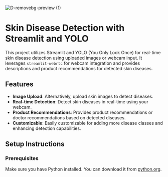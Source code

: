
![D-removebg-preview (1)](https://github.com/user-attachments/assets/d52e35aa-e455-400d-a87b-2b964788a55a)
# Skin Disease Detection with Streamlit and YOLO

This project utilizes Streamlit and YOLO (You Only Look Once) for real-time skin disease detection using  uploaded images or webcam input. It leverages `streamlit-webrtc` for webcam integration and provides descriptions and product recommendations for detected skin diseases.

## Features

- **Image Upload**: Alternatively, upload skin images to detect diseases.
- **Real-time Detection**: Detect skin diseases in real-time using your webcam.
- **Product Recommendations**: Provides product recommendations or doctor recommendations based on detected diseases.
- **Customizable**: Easily customizable for adding more disease classes and enhancing detection capabilities.

## Setup Instructions

### Prerequisites

Make sure you have Python installed. You can download it from [python.org](https://www.python.org/downloads/).

